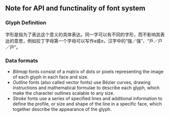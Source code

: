 ## Note for API and functinality of font system
### Glyph Definition
字形是指为了表达这个意义的具体表达。同一字可以有不同的字形，而不影响其表达的意思，例如拉丁字母第一个字母可以写作a或ɑ，汉字中的“強／强”、“戶／户／戸”。
### Data formats
* *Bitmap* fonts consist of a matrix of dots or pixels representing the image of each glyph in each face and size.
* *Outline* fonts (also called vector fonts) use Bézier curves, drawing instructions and mathematical formulae to describe each glyph, which make the character outlines scalable to any size.
* *Stroke* fonts use a series of specified lines and additional information to define the profile, or size and shape of the line in a specific face, which together describe the appearance of the glyph.
